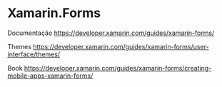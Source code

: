 # Xamarin.Forms

Documentação
https://developer.xamarin.com/guides/xamarin-forms/

Themes
https://developer.xamarin.com/guides/xamarin-forms/user-interface/themes/

Book
https://developer.xamarin.com/guides/xamarin-forms/creating-mobile-apps-xamarin-forms/

